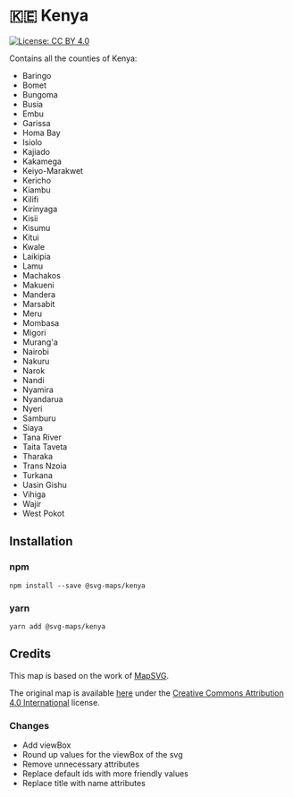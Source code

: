 # 🇰🇪 Kenya

[![License: CC BY 4.0](https://img.shields.io/badge/License-CC%20BY%204.0-blue.svg)](https://creativecommons.org/licenses/by/4.0/)

Contains all the counties of Kenya:

* Baringo
* Bomet
* Bungoma
* Busia
* Embu
* Garissa
* Homa Bay
* Isiolo
* Kajiado
* Kakamega
* Keiyo-Marakwet
* Kericho
* Kiambu
* Kilifi
* Kirinyaga
* Kisii
* Kisumu
* Kitui
* Kwale
* Laikipia
* Lamu
* Machakos
* Makueni
* Mandera
* Marsabit
* Meru
* Mombasa
* Migori
* Murang'a
* Nairobi
* Nakuru
* Narok
* Nandi
* Nyamira
* Nyandarua
* Nyeri
* Samburu
* Siaya
* Tana River
* Taita Taveta
* Tharaka
* Trans Nzoia
* Turkana
* Uasin Gishu
* Vihiga
* Wajir
* West Pokot

## Installation

### npm

`npm install --save @svg-maps/kenya`

### yarn

`yarn add @svg-maps/kenya`

## Credits

This map is based on the work of [MapSVG](https://mapsvg.com).

The original map is available [here](https://mapsvg.com/maps/kenya) under the [Creative Commons Attribution 4.0 International](https://creativecommons.org/licenses/by/4.0/) license.

### Changes
* Add viewBox
* Round up values for the viewBox of the svg
* Remove unnecessary attributes
* Replace default ids with more friendly values
* Replace title with name attributes

